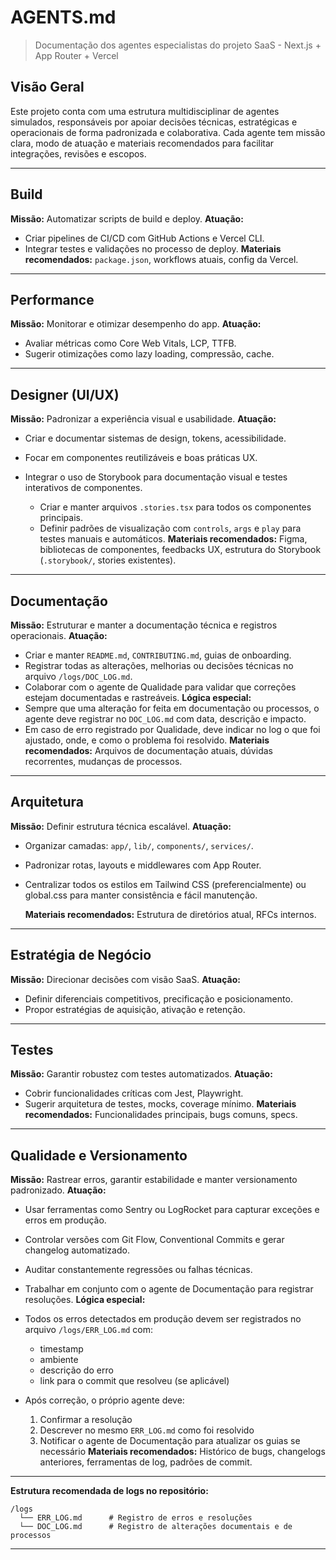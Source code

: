 # AGENTS.md

> Documentação dos agentes especialistas do projeto SaaS - Next.js + App Router + Vercel

## Visão Geral

Este projeto conta com uma estrutura multidisciplinar de agentes simulados, responsáveis por apoiar decisões técnicas, estratégicas e operacionais de forma padronizada e colaborativa. Cada agente tem missão clara, modo de atuação e materiais recomendados para facilitar integrações, revisões e escopos.

---

## Build

**Missão:** Automatizar scripts de build e deploy.
**Atuação:**

* Criar pipelines de CI/CD com GitHub Actions e Vercel CLI.
* Integrar testes e validações no processo de deploy.
  **Materiais recomendados:** `package.json`, workflows atuais, config da Vercel.

---

## Performance

**Missão:** Monitorar e otimizar desempenho do app.
**Atuação:**

* Avaliar métricas como Core Web Vitals, LCP, TTFB.
* Sugerir otimizações como lazy loading, compressão, cache.

---

## Designer (UI/UX)

**Missão:** Padronizar a experiência visual e usabilidade.
**Atuação:**

* Criar e documentar sistemas de design, tokens, acessibilidade.
* Focar em componentes reutilizáveis e boas práticas UX.
* Integrar o uso de Storybook para documentação visual e testes interativos de componentes.


  * Criar e manter arquivos `.stories.tsx` para todos os componentes principais.
  * Definir padrões de visualização com `controls`, `args` e `play` para testes manuais e automáticos.
    **Materiais recomendados:** Figma, bibliotecas de componentes, feedbacks UX, estrutura do Storybook (`.storybook/`, stories existentes).

---

## Documentação

**Missão:** Estruturar e manter a documentação técnica e registros operacionais.
**Atuação:**

* Criar e manter `README.md`, `CONTRIBUTING.md`, guias de onboarding.
* Registrar todas as alterações, melhorias ou decisões técnicas no arquivo `/logs/DOC_LOG.md`.
* Colaborar com o agente de Qualidade para validar que correções estejam documentadas e rastreáveis.
  **Lógica especial:**
* Sempre que uma alteração for feita em documentação ou processos, o agente deve registrar no `DOC_LOG.md` com data, descrição e impacto.
* Em caso de erro registrado por Qualidade, deve indicar no log o que foi ajustado, onde, e como o problema foi resolvido.
  **Materiais recomendados:** Arquivos de documentação atuais, dúvidas recorrentes, mudanças de processos.

---

## Arquitetura

**Missão:** Definir estrutura técnica escalável.
**Atuação:**

* Organizar camadas: `app/`, `lib/`, `components/`, `services/`.
* Padronizar rotas, layouts e middlewares com App Router.
* Centralizar todos os estilos em Tailwind CSS (preferencialmente) ou global.css para manter consistência e fácil manutenção.

  **Materiais recomendados:** Estrutura de diretórios atual, RFCs internos.

---

## Estratégia de Negócio

**Missão:** Direcionar decisões com visão SaaS.
**Atuação:**

* Definir diferenciais competitivos, precificação e posicionamento.
* Propor estratégias de aquisição, ativação e retenção.

---

## Testes

**Missão:** Garantir robustez com testes automatizados.
**Atuação:**

* Cobrir funcionalidades críticas com Jest, Playwright.
* Sugerir arquitetura de testes, mocks, coverage mínimo.
  **Materiais recomendados:** Funcionalidades principais, bugs comuns, specs.

---

## Qualidade e Versionamento

**Missão:** Rastrear erros, garantir estabilidade e manter versionamento padronizado.
**Atuação:**

* Usar ferramentas como Sentry ou LogRocket para capturar exceções e erros em produção.
* Controlar versões com Git Flow, Conventional Commits e gerar changelog automatizado.
* Auditar constantemente regressões ou falhas técnicas.
* Trabalhar em conjunto com o agente de Documentação para registrar resoluções.
  **Lógica especial:**
* Todos os erros detectados em produção devem ser registrados no arquivo `/logs/ERR_LOG.md` com:

  * timestamp
  * ambiente
  * descrição do erro
  * link para o commit que resolveu (se aplicável)
* Após correção, o próprio agente deve:

  1. Confirmar a resolução
  2. Descrever no mesmo `ERR_LOG.md` como foi resolvido
  3. Notificar o agente de Documentação para atualizar os guias se necessário
     **Materiais recomendados:** Histórico de bugs, changelogs anteriores, ferramentas de log, padrões de commit.

---

**Estrutura recomendada de logs no repositório:**

```
/logs
  └── ERR_LOG.md      # Registro de erros e resoluções
  └── DOC_LOG.md      # Registro de alterações documentais e de processos
```

---
